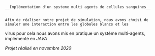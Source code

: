 
	__Implémentation d'un systeme multi agents de cellules sanguines__

	
	Afin de réaliser notre projet de simulation, nous avons choisi de simuler une interaction entre les globules blancs et les 
virus pour cela  nous avons mis en pratique un système multi-agents, implémenté en _JAVA_




_Projet réalisé en novembre 2020_

